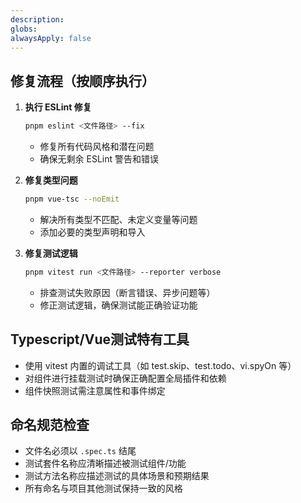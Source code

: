 ```yaml
---
description:
globs: 
alwaysApply: false
---
```


## 修复流程（按顺序执行）
1. **执行 ESLint 修复**
   ```bash
   pnpm eslint <文件路径> --fix
   ```
   - 修复所有代码风格和潜在问题
   - 确保无剩余 ESLint 警告和错误

2. **修复类型问题**
   ```bash
   pnpm vue-tsc --noEmit
   ```
   - 解决所有类型不匹配、未定义变量等问题
   - 添加必要的类型声明和导入

3. **修复测试逻辑**
   ```bash
   pnpm vitest run <文件路径> --reporter verbose
   ```
   - 排查测试失败原因（断言错误、异步问题等）
   - 修正测试逻辑，确保测试能正确验证功能

## Typescript/Vue测试特有工具
- 使用 vitest 内置的调试工具（如 test.skip、test.todo、vi.spyOn 等）
- 对组件进行挂载测试时确保正确配置全局插件和依赖
- 组件快照测试需注意属性和事件绑定

## 命名规范检查
- 文件名必须以 `.spec.ts` 结尾
- 测试套件名称应清晰描述被测试组件/功能
- 测试方法名称应描述测试的具体场景和预期结果
- 所有命名与项目其他测试保持一致的风格
